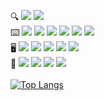  🔍
 <a href="https://www.instagram.com/yeonsumia_/" target="_blank"><img src="https://img.shields.io/badge/yeonsumia_-CB3F7C?style=flat-square&logo=Instagram&logoColor=white"/></a>
 <a href="yeonsumia@snu.ac.kr" target="_blank"><img src="https://img.shields.io/badge/yeonsumia@snu.ac.kr-EA4335?style=flat-square&logo=Gmail&logoColor=white"/></a>
 <br>
 ⌨️
 <a><img src="https://img.shields.io/badge/Kotlin_-7F52FF?style=flat-square&logo=Kotlin&logoColor=white"/></a>
 <a><img src="https://img.shields.io/badge/Python_-3776AB?style=flat-square&logo=Python&logoColor=white"/></a>
 <a><img src="https://img.shields.io/badge/Java_-007396?style=flat-square&logo=Java&logoColor=white"/></a>
 <a><img src="https://img.shields.io/badge/Javascript_-F7DF1E?style=flat-square&logo=JavaScript&logoColor=white"/></a>
 <a><img src="https://img.shields.io/badge/HTML_-E34F26?style=flat-square&logo=HTML5&logoColor=white"/></a>
 <a><img src="https://img.shields.io/badge/CSS_-1572B6?style=flat-square&logo=CSS3&logoColor=white"/></a>
 <br>
 🖥
 <a><img src="https://img.shields.io/badge/springboot_-6DB33F?style=flat-square&logo=Spring Boot&logoColor=white"/></a>
 <a><img src="https://img.shields.io/badge/mysql_-4479A1?style=flat-square&logo=MySQL&logoColor=white"/></a>
 <a><img src="https://img.shields.io/badge/react_-61DAFB?style=flat-square&logo=React&logoColor=white"/></a>
 <a><img src="https://img.shields.io/badge/node.js_-339933?style=flat-square&logo=Node.js&logoColor=white"/></a> 
 <a><img src="https://img.shields.io/badge/express_-000000?style=flat-square&logo=Express&logoColor=white"/></a> 
<br>
 📡
 <a><img src="https://img.shields.io/badge/aws_-232F3E?style=flat-square&logo=Amazon AWS&logoColor=white"/></a>
 <a><img src="https://img.shields.io/badge/nginx_-009639?style=flat-square&logo=NGINX&logoColor=white"/></a>
 <a><img src="https://img.shields.io/badge/Github Actions_-2088FF?style=flat-square&logo=Github Actions&logoColor=white"/></a>
 <a><img src="https://img.shields.io/badge/Docker_-2496ED?style=flat-square&logo=Docker&logoColor=white"/></a>
 <br>
 <br>
[![Top Langs](https://github-readme-stats.vercel.app/api/top-langs/?username=yeonsumia&layout=compact&theme=prussian&hide=jupyter%20notebook,css,scss,cython,shell,html)](https://github.com/anuraghazra/github-readme-stats)

